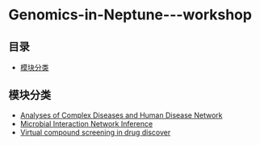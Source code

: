 # Genomics-in-Neptune---workshop
## 目录
* [模块分类](#模块分类)

## 模块分类
+ [Analyses of Complex Diseases and Human Disease Network](https://github.com/hy714335634/Genomics-in-Neptune---workshop/tree/main/Analyses%20of%20Complex%20Diseases%20and%20Human%20Disease%20Network/)
+ [Microbial Interaction Network Inference](https://github.com/hy714335634/Genomics-in-Neptune---workshop/tree/main/Microbial%20Interaction%20Network%20Inference/)
+ [Virtual compound screening in drug discover](https://github.com/hy714335634/Genomics-in-Neptune---workshop/tree/main/Virtual%20compound%20screening%20in%20drug%20discover/)
